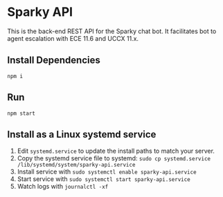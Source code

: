 # Sparky API

This is the back-end REST API for the Sparky chat bot. It facilitates bot to agent
escalation with ECE 11.6 and UCCX 11.x.

## Install Dependencies
`npm i`

## Run
`npm start`

## Install as a Linux systemd service
1. Edit `systemd.service` to update the install paths to match your server.
2. Copy the systemd service file to systemd: `sudo cp systemd.service /lib/systemd/system/sparky-api.service`
3. Install service with `sudo systemctl enable sparky-api.service`
4. Start service with `sudo systemctl start sparky-api.service`
5. Watch logs with `journalctl -xf`
